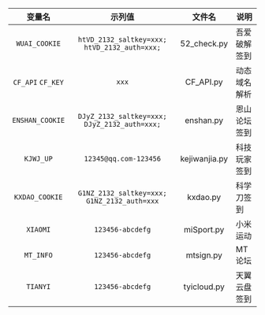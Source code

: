 | 变量名 | 示列值 | 文件名 | 说明 |
|:----:|:----:|:----:|------|
|`WUAI_COOKIE`|`htVD_2132_saltkey=xxx; htVD_2132_auth=xxx;`|52_check.py|吾爱破解签到|
|`CF_API` `CF_KEY`|`xxx`|CF_API.py|动态域名解析|
|`ENSHAN_COOKIE`|`DJyZ_2132_saltkey=xxx; DJyZ_2132_auth=xxx;`|enshan.py|恩山论坛签到|
|`KJWJ_UP`|`12345@qq.com-123456`|kejiwanjia.py|科技玩家签到|
|`KXDAO_COOKIE`|`G1NZ_2132_saltkey=xxx; G1NZ_2132_auth=xxx`|kxdao.py|科学刀签到|
|`XIAOMI`|`123456-abcdefg`|miSport.py|小米运动|
|`MT_INFO`|`123456-abcdefg`|mtsign.py|MT论坛|
|`TIANYI`|`123456-abcdefg`|tyicloud.py|天翼云盘签到|

